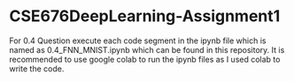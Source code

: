 # CSE676DeepLearning-Assignment1

For 0.4 Question execute each code segment in the ipynb file which is named as 0.4_FNN_MNIST.ipynb which can be found in this repository.
It is recommended to use google colab to run the ipynb files as I used colab to write the code.
